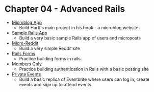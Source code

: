 # Chapter 04 - Advanced Rails

- [Microblog App](https://github.com/craftykate/odin-project/tree/master/Chapter_04-Advanced_Rails/microblog_rails)
    - Build Hartl's main project in his book - a microblog website
- [Sample Rails App](https://github.com/craftykate/odin-project/tree/master/Chapter_04-Advanced_Rails/sample_rails_app)
    - Build a very basic sample Rails app of users and microposts
- [Micro-Reddit](https://github.com/craftykate/odin-project/tree/master/Chapter_04-Advanced_Rails/micro-reddit)
    - Build a very simple Reddit site
- [Rails Forms](https://github.com/craftykate/odin-project/tree/master/Chapter_04-Advanced_Rails/forms)
    - Practice building forms in rails
- [Members Only](https://github.com/craftykate/odin-project/tree/master/Chapter_04-Advanced_Rails/members-only)
    - Practice building authentication in Rails with a basic posting site
- [Private Events](https://github.com/craftykate/odin-project/tree/master/Chapter_04-Advanced_Rails/private_events)
    - Build a basic replica of Eventbrite where users can log in, create events and sign up to attend events